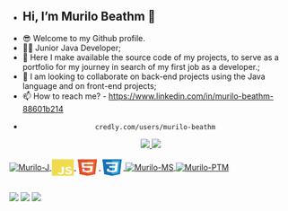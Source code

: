 - ## Hi, I’m Murilo Beathm 👋 
- 😎 Welcome to my Github profile.
- 👨‍💻 Junior Java Developer; 
- 👀 Here I make available the source code of my projects, to serve as a portfolio for my journey in search of my first job as a developer.;
- 😤 I am looking to collaborate on back-end projects using the Java language and on front-end projects;
- 📫 How to reach me? - https://www.linkedin.com/in/murilo-beathm-88601b214
-                       credly.com/users/murilo-beathm

<div align="center">
  <a href="https://github.com/murilobeathm">
  <img height="140em" src="https://github-readme-stats.vercel.app/api?username=murilobeathm&show_icons=true&theme=dark&include_all_commits=true&count_private=true"/>
  <img height="140em" src="https://github-readme-stats.vercel.app/api/top-langs/?username=murilobeathm&layout=compact&langs_count=7&theme=dark"/>     
</div>
   
<div style="display: inline_block"><br>
  <img align="center" alt="Murilo-J" height="40" width="40" src="https://cdn.jsdelivr.net/gh/devicons/devicon/icons/java/java-plain-wordmark.svg" />
  <img align="center" alt="Rafa-Js" height="30" width="40" src="https://raw.githubusercontent.com/devicons/devicon/master/icons/javascript/javascript-plain.svg">
  <img align="center" alt="Rafa-HTML" height="30" width="40" src="https://raw.githubusercontent.com/devicons/devicon/master/icons/html5/html5-original.svg">
  <img align="center" alt="Rafa-CSS" height="30" width="40" src="https://raw.githubusercontent.com/devicons/devicon/master/icons/css3/css3-original.svg">    
  <img align="center" alt="Murilo-MS" height="40" width="40" src="https://cdn.jsdelivr.net/gh/devicons/devicon/icons/mysql/mysql-original-wordmark.svg" /> 
  <img align="center" alt="Murilo-PTM" height="40" width="40" src="https://www.vectorlogo.zone/logos/getpostman/getpostman-icon.svg" /> 
  </div>

 ##   
<div>
       <a href="https://www.linkedin.com/in/murilo-beathm-88601b214/" target="_blank"><img src="https://img.shields.io/badge/-LinkedIn-%230077B5?style=for-the-badge&logo=linkedin&logoColor=white" target="_blank"></a>   
       <a href="https://www.credly.com/users/murilo-beathm/badges" target="_blank"><img src="https://img.shields.io/badge/-credly-%230077B5?style=for-the-badge&logo=credly&logoColor=white" target="_blank"></a> 
       <a href = "mailto:mbeathm@gmail.com"><img src="https://img.shields.io/badge/Gmail-D14836?style=for-the-badge&logo=gmail&logoColor=white" target="_blank"></a>
        
 </div>
      
      

